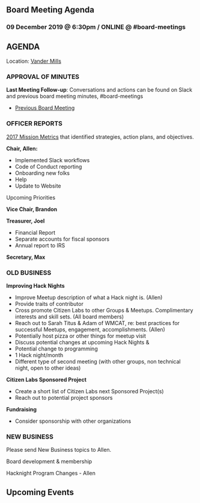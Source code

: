 ## Board Meeting Agenda
### 09 December 2019 @ 6:30pm / ONLINE @ #board-meetings

## AGENDA

Location:
[Vander Mills](http://vandermill.com/eat/)


### APPROVAL OF MINUTES
**Last Meeting Follow-up**: Conversations and actions can be found on Slack and previous board meeting minutes, #board-meetings
 - [Previous Board Meeting](https://github.com/citizenlabsgr/community/blob/master/governance/bd_minutes/2019-08-22minutes.md)

### OFFICER REPORTS
[2017 Mission Metrics](https://docs.google.com/spreadsheets/d/1Tzme6WZeo0oJ-iRoUB4Pr8DhoMGiBHZNyeV0Pr0l98I/edit#gid=1234716011) that identified strategies, action plans, and objectives.

**Chair, Allen:**


- Implemented Slack workflows
 - Code of Conduct reporting
 - Onboarding new folks
 - Help
- Update to Website

Upcoming Priorities


**Vice Chair, Brandon**

**Treasurer, Joel**

- Financial Report
- Separate accounts for fiscal sponsors
- Annual report to IRS

**Secretary, Max**


### OLD BUSINESS

**Improving Hack Nights**
- Improve Meetup description of what a Hack night is. (Allen)
 - Provide traits of contributor
- Cross promote Citizen Labs to other Groups & Meetups. Complimentary interests and skill sets. (All board members)
 - Reach out to Sarah Titus & Adam of WMCAT, re: best practices for successful Meetups, engagement, accomplishments. (Allen)
 - Potentially host pizza or other things for meetup visit
 - Discuss potential changes at upcoming Hack Nights &
- Potential change to programming
 - 1 Hack night/month
 - Different type of second meeting (with other groups, non technical night, open to other ideas)


**Citizen Labs Sponsored Project**
- Create a short list of Citizen Labs next Sponsored Project(s)
- Reach out to potential project sponsors

**Fundraising**
- Consider sponsorship with other organizations


### NEW BUSINESS
Please send New Business topics to Allen.

Board development & membership

Hacknight Program Changes - Allen


**Upcoming Events**
-

